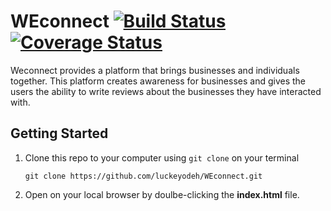 # WEconnect [![Build Status](https://secure.travis-ci.org/luckeyodeh/WEconnect.png)](http://travis-ci.org/luckeyodeh/WEconnect)  [![Coverage Status](https://coveralls.io/repos/github/luckeyodeh/WEconnect/badge.svg?branch=master)](https://coveralls.io/github/luckeyodeh/WEconnect?branch=master)

Weconnect provides a platform that brings businesses and individuals together. This platform creates awareness for businesses and gives the users the ability to write reviews about the businesses they have interacted with. 

## Getting Started

1. Clone this repo to your computer using `git clone` on your terminal

    `git clone https://github.com/luckeyodeh/WEconnect.git`

2. Open on your local browser by doulbe-clicking the **index.html** file.

